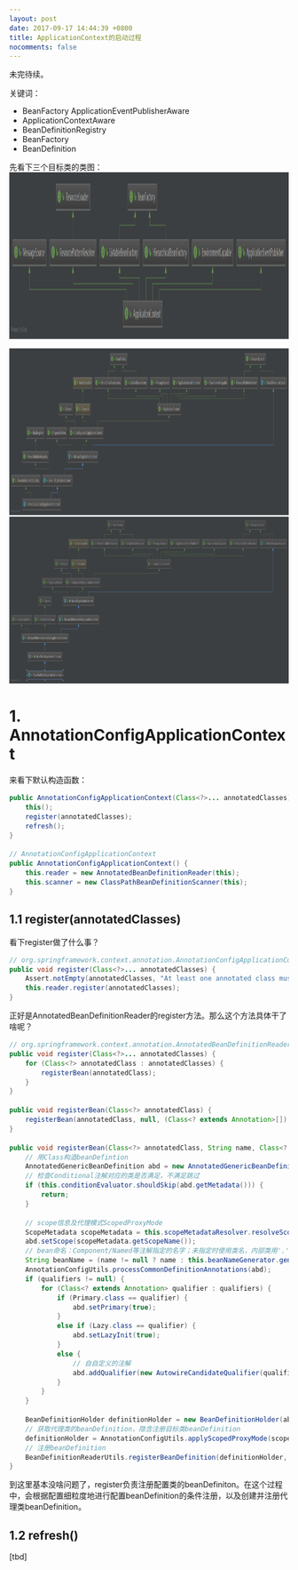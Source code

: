 ```yaml
---
layout: post
date: 2017-09-17 14:44:39 +0800
title: ApplicationContext的启动过程
nocomments: false
---
```


未完待续。

<!-- more -->

关键词：
- BeanFactory ApplicationEventPublisherAware
- ApplicationContextAware
- BeanDefinitionRegistry
- BeanFactory
- BeanDefinition

先看下三个目标类的类图：
<img alt="ApplicationContext" src="/assets/img/ApplicationContext.png" width="700" height="300"/>

<img alt="AnnotationConfigApplicationContext" src="/assets/img/AnnotationConfigApplicationContext.png" width="700" height="300"/>

<img alt="ClassPathXmlApplicationContext" src="/assets/img/ClassPathXmlApplicationContext.png" width="700" height="300"/>

# 1. AnnotationConfigApplicationContext

来看下默认构造函数：
```java
public AnnotationConfigApplicationContext(Class<?>... annotatedClasses) {
    this();
    register(annotatedClasses);
    refresh();
}

// AnnotationConfigApplicationContext
public AnnotationConfigApplicationContext() {
    this.reader = new AnnotatedBeanDefinitionReader(this);
    this.scanner = new ClassPathBeanDefinitionScanner(this);
}
```

## 1.1 register(annotatedClasses)

看下register做了什么事？
```java
// org.springframework.context.annotation.AnnotationConfigApplicationContext#register
public void register(Class<?>... annotatedClasses) {
    Assert.notEmpty(annotatedClasses, "At least one annotated class must be specified");
    this.reader.register(annotatedClasses);
}
```

正好是AnnotatedBeanDefinitionReader的register方法。那么这个方法具体干了啥呢？
```java
// org.springframework.context.annotation.AnnotatedBeanDefinitionReader#register
public void register(Class<?>... annotatedClasses) {
    for (Class<?> annotatedClass : annotatedClasses) {
        registerBean(annotatedClass);
    }
}

public void registerBean(Class<?> annotatedClass) {
    registerBean(annotatedClass, null, (Class<? extends Annotation>[]) null);
}

public void registerBean(Class<?> annotatedClass, String name, Class<? extends Annotation>... qualifiers) {
    // 用Class构造beanDefintion
    AnnotatedGenericBeanDefinition abd = new AnnotatedGenericBeanDefinition(annotatedClass);
    // 检查Conditional注解对应的类是否满足，不满足跳过
    if (this.conditionEvaluator.shouldSkip(abd.getMetadata())) {
        return;
    }

    // scope信息及代理模式ScopedProxyMode
    ScopeMetadata scopeMetadata = this.scopeMetadataResolver.resolveScopeMetadata(abd);
    abd.setScope(scopeMetadata.getScopeName());
    // bean命名：Component/Named等注解指定的名字；未指定时使用类名，内部类用'.'分隔
    String beanName = (name != null ? name : this.beanNameGenerator.generateBeanName(abd, this.registry));
    AnnotationConfigUtils.processCommonDefinitionAnnotations(abd);
    if (qualifiers != null) {
        for (Class<? extends Annotation> qualifier : qualifiers) {
            if (Primary.class == qualifier) {
                abd.setPrimary(true);
            }
            else if (Lazy.class == qualifier) {
                abd.setLazyInit(true);
            }
            else {
                // 自自定义的注解
                abd.addQualifier(new AutowireCandidateQualifier(qualifier));
            }
        }
    }

    BeanDefinitionHolder definitionHolder = new BeanDefinitionHolder(abd, beanName);
    // 获取代理类的beanDefinition，隐含注册目标类beanDefinition
    definitionHolder = AnnotationConfigUtils.applyScopedProxyMode(scopeMetadata, definitionHolder, this.registry);
    // 注册beanDefinition
    BeanDefinitionReaderUtils.registerBeanDefinition(definitionHolder, this.registry);
}
```

到这里基本没啥问题了，register负责注册配置类的beanDefiniton。在这个过程中，会根据配置细粒度地进行配置beanDefinition的条件注册，以及创建并注册代理类beanDefinition。

## 1.2 refresh()

[tbd]